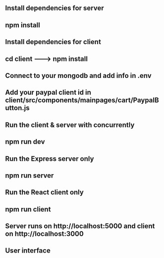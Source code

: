 ## Install dependencies for server

## npm install

## Install dependencies for client

## cd client ---> npm install

## Connect to your mongodb and add info in .env

## Add your paypal client id in client/src/components/mainpages/cart/PaypalButton.js

## Run the client & server with concurrently

## npm run dev

## Run the Express server only

## npm run server

## Run the React client only

## npm run client

## Server runs on http://localhost:5000 and client on http://localhost:3000

## User interface
